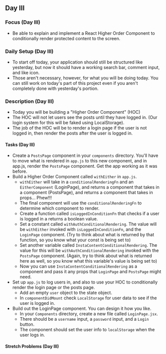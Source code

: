 ## Day III

### Focus (Day III)

- Be able to explain and implement a React Higher Order Component to conditionally render protected content to the screen.

### Daily Setup (Day III)

- To start off today, your application should still be structured like yesterday, but now it should have a working search bar, comment input, and like icon.
- Those aren't necessary, however, for what you will be doing today. You can still work on today's part of this project even if you aren't completely done with yesterday's portion.

### Description (Day III)

- Today you will be building a "Higher Order Component" (HOC)
- The HOC will not let users see the posts until they have logged in. (Our login system for this will be faked using LocalStorage).
- The job of the HOC will be to render a login page if the user is not logged in, then render the posts after the user is logged in.

#### Tasks (Day III)

- Create a `PostsPage` component in your `components` directory. You'll have to move what is rendered in `app.js` to this new component, and in app.js, render the `PostsPage` component. Get the app working as it was before.
- Build a Higher Order Component called `withEither` in `app.js`.
  - `withEither` will take in a `conditionalRenderingFn` and an `EitherComponent` (LoginPage), and returns a component that takes in a component (PostsPage), and returns a component that takes in props... Phew!!!
  - The final component will use the `conditionalRenderingFn` to determine which component to render.
  - Create a function called `isLoggedInConditionFn` that checks if a user is logged in a returns a boolean value.
  - Set a constant called `withAuthConditionalRendering`. The value will be `withEither` invoked with `isLoggedInConditionFn`, and the `LoginPage` component. (Try to think about what is returned by that function, so you know what your const is being set to)
  - Set another variable called `InstaContentConditionalRendering`. The value for this will be `withAuthConditionalRendering` invoked with the `PostsPage` component. (Again, try to think about what is returned here as well, so you know what this variable's value is being set to)
  - Now you can use `InstaContentConditionalRendering` as a component and pass it any props that `LoginPage` and `PostsPage` might need.
- Set up `app.js` to log users in, and also to use your HOC to conditionally render the login page or the posts page.
  - Add an empty `user` object to the state object.
  - In `componentDidMount` check `LocalStorage` for user data to see if the user is logged in.
- Build out the LoginPage component. You can design it how you like.
  - In your `Components` directory, create a new file called `LoginPage.jsx`.
  - There should be a `username` input, a `password` input, and a `Login` button.
  - The component should set the user info to `localStorage` when the user logs in.

#### Stretch Problems (Day III)
